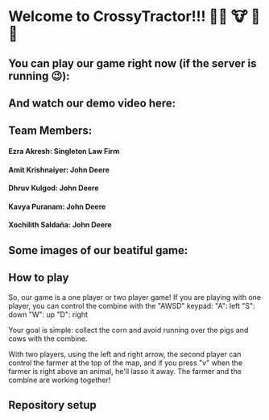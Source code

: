 # Welcome to CrossyTractor!!! :farmer: :cow: :corn: :pig: 

## You can play our game right now  (if the server is running :wink:): 

## And watch our demo video here: 

## Team Members:

#### Ezra Akresh: Singleton Law Firm
#### Amit Krishnaiyer: John Deere
#### Dhruv Kulgod: John Deere
#### Kavya Puranam: John Deere
#### Xochilith Saldaña: John Deere




## Some images of our beatiful game: 



## How to play

So, our game is a one player or two player game! If you are playing with one player, you can control the combine with the "AWSD" keypad:
"A": left
"S": down
"W": up
"D": right

Your goal is simple: collect the corn and avoid running over the pigs and cows with the combine.


With two players, using the left and right arrow, the second player can control the farmer at the top of the map, and if you press "v" when the farmer is right above an animal, he'll lasso it away. The farmer and the combine are working together!

## Repository setup




